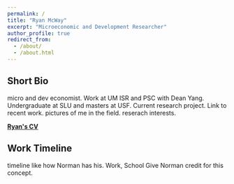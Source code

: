 ```yaml
---
permalink: /
title: "Ryan McWay"
excerpt: "Microeconomic and Development Researcher"
author_profile: true
redirect_from: 
  - /about/
  - /about.html
---
```


Short Bio
----
micro and dev economist. Work at UM ISR and PSC with Dean Yang. Undergraduate at SLU and masters at USF. Current research project. Link to recent work. pictures of me in the field. reserach interests.

[**Ryan's CV**](/cv/)

Work Timeline
----
timeline like how Norman has his. Work, School
Give Norman credit for this concept.


